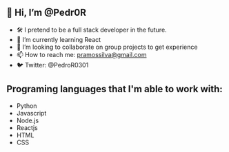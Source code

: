 ## 👋 Hi, I’m @Pedr0R
- 🛠  I pretend to be a full stack developer in the future.
- 🌱 I’m currently learning React
- 💞️ I’m looking to collaborate on group projects to get experience
- 📫 How to reach me: pramossilva@gmail.com
- 🐦 Twitter: @PedroR0301

## Programing languages that I'm able to work with:
- Python
- Javascript
- Node.js
- Reactjs
- HTML
- CSS

<!---
Pedr0R/Pedr0R is a ✨ special ✨ repository because its `README.md` (this file) appears on your GitHub profile.
You can click the Preview link to take a look at your changes.
--->
